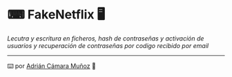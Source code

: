 # ⌨ FakeNetflix 🖥

_Lecutra y escritura en ficheros, hash de contraseñas y activación de usuarios y recuperación de contraseñas por codigo recibido por email_

---
⌨️ por [Adrián Cámara Muñoz](https://twitter.com/adriancamara0) 💛

